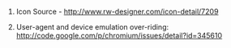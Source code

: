 1. Icon Source - http://www.rw-designer.com/icon-detail/7209

2. User-agent and device emulation over-riding: http://code.google.com/p/chromium/issues/detail?id=345610
